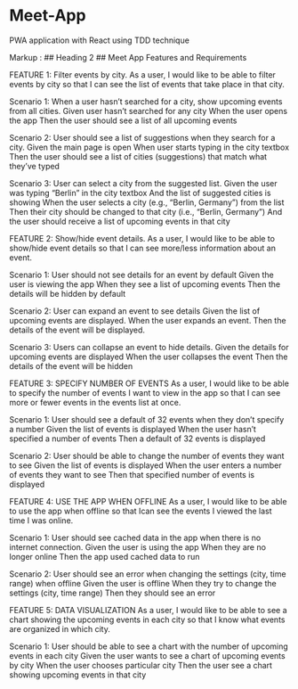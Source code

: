 # Meet-App
 PWA application with React using TDD technique

Markup :  ## Heading 2 ##
Meet App Features and Requirements

FEATURE 1: Filter events by city.
As a user, I would like to be able to filter events by city so that I can see the list of events that take place in that city.

Scenario 1:
When a user hasn’t searched for a city, show upcoming events from all cities.
Given user hasn’t searched for any city
When the user opens the app
Then the user should see a list of all upcoming events

Scenario 2: 
User should see a list of suggestions when they search for a city.
Given the main page is open
When user starts typing in the city textbox
Then the user should see a list of cities (suggestions) that match what they’ve typed

Scenario 3: 
User can select a city from the suggested list.
Given the user was typing “Berlin” in the city textbox
And the list of suggested cities is showing
When the user selects a city (e.g., “Berlin, Germany”) from the list
Then their city should be changed to that city (i.e., “Berlin, Germany”)
And the user should receive a list of upcoming events in that city


FEATURE 2: Show/hide event details.
As a user, I would like to be able to show/hide event details so that I can see more/less information about an event.

Scenario 1:
User should not see details for an event by default
Given the user is viewing the app
When they see a list of upcoming events
Then the details will be hidden by default

Scenario 2: 
User can expand an event to see details
Given the list of upcoming events are displayed.
When the user expands an event.
Then the details of the event will be displayed.

Scenario 3: 
Users can collapse an event to hide details.
Given the details for upcoming events are displayed
When the user collapses the event
Then the details of the event will be hidden


FEATURE 3: SPECIFY NUMBER OF EVENTS
As a user, I would like to be able to specify the number of events I want to view in the app so that I can see more or fewer events in the events list at once.

Scenario 1: 
User should see a default of 32 events when they don’t specify a number 
Given the list of events is displayed
When the user hasn’t specified a number of events
Then a default of 32 events is displayed

Scenario 2: 
User should be able to change the number of events they want to see
Given the list of events is displayed
When the user enters a number of events they want to see
Then that specified number of events is displayed


FEATURE 4: USE THE APP WHEN OFFLINE
As a user, I would like to be able to use the app when offline so that Ican see the events I viewed the last time I was online.

Scenario 1: 
User should see cached data in the app when there is no internet connection.
Given the user is using the app
When they are no longer online
Then the app used cached data to run


Scenario 2: 
User should see an error when changing the settings (city, time range) when offline
Given the user is offline
When they try to change the settings (city, time range) 
Then they should see an error

FEATURE 5: DATA VISUALIZATION
As a user, I would like to be able to see a chart showing the upcoming events in each city so that I know what events are organized in which city.

Scenario 1:
User should be able to see a chart with the number of upcoming events in each city
Given the user wants to see a chart of upcoming events by city
When the user chooses particular city
Then the user see a chart showing upcoming events in that city

